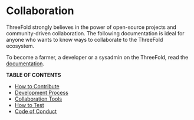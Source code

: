 <h1> Collaboration </h1>

ThreeFold strongly believes in the power of open-source projects and community-driven collaboration. The following documentation is ideal for anyone who wants to know ways to collaborate to the ThreeFold ecosystem.

To become a farmer, a developer or a sysadmin on the ThreeFold, read the [documentation](../../documentation/documentation.md).

**TABLE OF CONTENTS**

- [How to Contribute](./contribute.md)
- [Development Process](./development_process.md)
- [Collaboration Tools](./collaboration_tools/collaboration_tools.md)
- [How to Test](./testing/testing_readme.md)
- [Code of Conduct](./code_conduct.md)